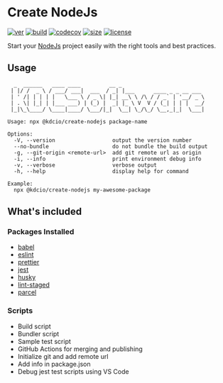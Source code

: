 # Create NodeJs

[![ver](https://img.shields.io/npm/v/@kdcio/create-nodejs?style=for-the-badge)](https://www.npmjs.com/package/@kdcio/create-nodejs)
[![build](https://img.shields.io/github/workflow/status/kdcio/create-nodejs/build?style=for-the-badge)](https://github.com/kdcio/create-nodejs/actions?query=workflow%3Abuild)
[![codecov](https://img.shields.io/codecov/c/github/kdcio/create-nodejs?style=for-the-badge)](https://codecov.io/gh/kdcio/create-nodejs)
[![size](https://img.shields.io/bundlephobia/min/@kdcio/create-nodejs?style=for-the-badge)](https://bundlephobia.com/result?p=@kdcio/create-nodejs)
[![license](https://img.shields.io/github/license/kdcio/create-nodejs?style=for-the-badge)](https://github.com/kdcio/create-nodejs/blob/master/LICENSE)

Start your [NodeJs](https://nodejs.org/) project easily with the right tools and best practices.

## Usage

```terminal
  _  ______   ____ ____         __ _
 | |/ /  _ \ / ___/ ___|  ___  / _| |___      ____ _ _ __ ___
 | ' /| | | | |   \___ \ / _ \| |_| __\ \ /\ / / _` | '__/ _ \
 | . \| |_| | |___ ___) | (_) |  _| |_ \ V  V / (_| | | |  __/
 |_|\_\____/ \____|____/ \___/|_|  \__| \_/\_/ \__,_|_|  \___|

Usage: npx @kdcio/create-nodejs package-name

Options:
  -V, --version                  output the version number
  --no-bundle                    do not bundle the build output
  -g, --git-origin <remote-url>  add git remote url as origin
  -i, --info                     print environment debug info
  -v, --verbose                  verbose output
  -h, --help                     display help for command

Example:
  npx @kdcio/create-nodejs my-awesome-package

```

## What's included

### Packages Installed

- [babel](https://babeljs.io/)
- [eslint](https://eslint.org/)
- [prettier](https://prettier.io/)
- [jest](https://jestjs.io/)
- [husky](https://github.com/typicode/husky)
- [lint-staged](https://github.com/okonet/lint-staged)
- [parcel](https://parceljs.org/)

### Scripts

- Build script
- Bundler script
- Sample test script
- GitHub Actions for merging and publishing
- Initialize git and add remote url
- Add info in package.json
- Debug jest test scripts using VS Code

